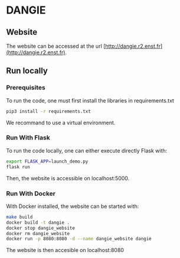 # DANGIE

## Website

The website can be accessed at the url [http://dangie.r2.enst.fr](http://dangie.r2.enst.fr).

## Run locally

### Prerequisites

To run the code, one must first install the libraries in requirements.txt

```bash
pip3 install -r requirements.txt
```

We recommand to use a virtual environment.

### Run With Flask

To run the code locally, one can either execute directly Flask with:

```bash
export FLASK_APP=launch_demo.py
flask run
```

Then, the website is accessible on localhost:5000.

### Run With Docker

With Docker installed, the website can be started with:

```bash
make build
docker build -t dangie .
docker stop dangie_website
docker rm dangie_website
docker run -p 8080:8080 -d --name dangie_website dangie
```

The website is then accesible on localhost:8080
